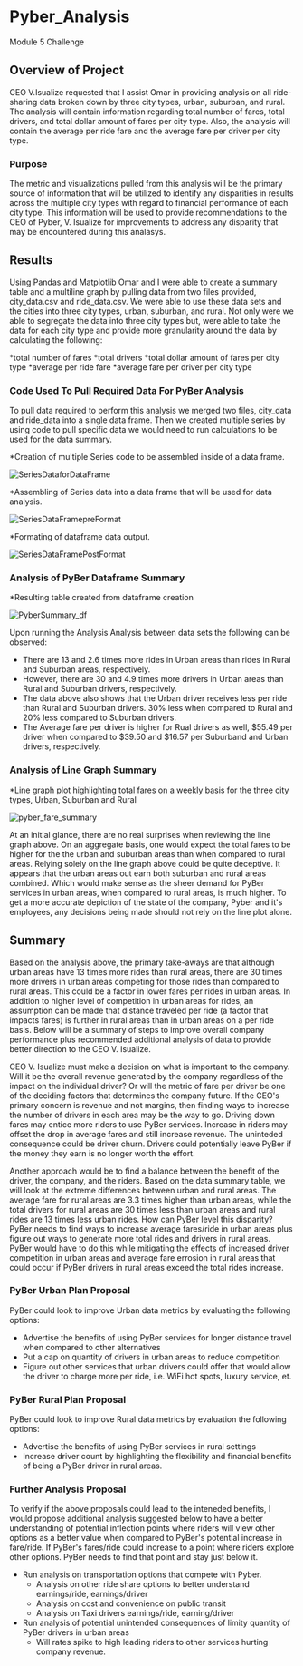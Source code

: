 # Pyber_Analysis
Module  5 Challenge

## Overview of Project

CEO V.Isualize requested that I assist Omar in providing analysis on all ride-sharing data broken down by three city types, urban, suburban, and rural.  The analysis will contain information regarding total number of fares, total drivers, and total dollar amount of fares per city type.  Also, the analysis will contain the average per ride fare and the average fare per driver per city type. 

### Purpose

The metric and visualizations pulled from this analysis will be the primary source of information that will be utilized to identify any disparities in results across the multiple city types with regard to financial performance of each city type.  This information will be used to provide recommendations to the CEO of Pyber, V. Isualize for improvements to address any disparity that may be encountered during this analasys.

## Results

Using Pandas and Matplotlib Omar and I were able to create a summary table and a multiline graph by pulling data from two files provided, city_data.csv and ride_data.csv.  We were able to use these data sets and the cities into three city types, urban, suburban, and rural.  Not only were we able to segregate the data into three city types but, were able to take the data for each city type and provide more granularity around the data by calculating the following:

*total number of fares 
*total drivers
*total dollar amount of fares per city type
*average per ride fare
*average fare per driver per city type

### Code Used To Pull Required Data For PyBer Analysis

To pull data required to perform this analysis we merged two files, city_data and ride_data into a single data frame. Then we created multiple series by using code to pull specific data we would need to run calculations to be used for the data summary. 

*Creation of multiple Series code to be assembled inside of a data frame.

![SeriesDataforDataFrame](Resources/SeriesDataforDataFrame.png)

*Assembling of Series data into a data frame that will be used for data analysis.

![SeriesDataFramepreFormat](Resources/SeriesDataFramepreFormat.png)

*Formating of dataframe data output.

![SeriesDataFramePostFormat](Resources/SeriesDataFramePostFormat.png)


### Analysis of PyBer Dataframe Summary

*Resulting table created from dataframe creation

![PyberSummary_df](Resources/PyberSummary_df.png)


Upon running the Analysis Analysis between data sets the following can be observed:

* There are 13 and 2.6 times more rides in Urban areas than rides in Rural and Suburban areas, respectively.
* However, there are 30 and 4.9 times more drivers in Urban areas than Rural and Suburban drivers, respectively.
* The data above also shows that the Urban driver receives less per ride than Rural and Suburban drivers.  30% less when compared to Rural and 20% less compared to Suburban drivers.
* The Average fare per driver is higher for Rual drivers as well, $55.49 per driver when compared to $39.50 and $16.57 per Suburband and Urban drivers, respectively.


### Analysis of Line Graph Summary

*Line graph plot highlighting total fares on a weekly basis for the three city types, Urban, Suburban and Rural

![pyber_fare_summary](Resources/pyber_fare_summary.png)

At an initial glance, there are no real surprises when reviewing the line graph above. On an aggregate basis, one would expect the total fares to be higher for the the urban and suburban areas than when compared to rural areas.  Relying solely on the line graph above could be quite deceptive. It appears that the urban areas out earn both suburban and rural areas combined. Which would make sense as the sheer demand for PyBer services in urban areas, when compared to rural areas, is much higher.  To get a more accurate depiction of the state of the company, Pyber and it's employees, any decisions being made should not rely on the line plot alone.

## Summary

Based on the analysis above, the primary take-aways are that although urban areas have 13 times more rides than rural areas, there are 30 times more drivers in urban areas competing for those rides than compared to rural areas.  This could be a factor in lower fares per rides in urban areas.  In addition to higher level of competition in urban areas for rides, an assumption can be made that distance traveled per ride (a factor that impacts fares) is further in rural areas than in urban areas on a per ride basis.  Below will be a summary of steps to improve overall company performance plus recommended additional analysis of data to provide better direction to the CEO V. Isualize.

CEO V. Isualize must make a decision on what is important to the company.  Will it be the overall revenue generated by the company regardless of the impact on the individual driver?  Or will the metric of fare per driver be one of the deciding factors that determines the company future.  If the CEO's primary concern is revenue and not margins, then finding ways to increase the number of drivers in each area may be the way to go.  Driving down fares may entice more riders to use PyBer services. Increase in riders may offset the drop in average fares and still increase revenue.  The uninteded consequence could be driver churn.  Drivers could potentially leave PyBer if the money they earn is no longer worth the effort.

Another approach would be to find a balance between the benefit of the driver, the company, and the riders.  Based on the data summary table, we will look at the extreme differences between urban and rural areas. The average fare for rural areas are 3.3 times higher than urban areas, while the total drivers for rural areas are 30 times less than urban areas and rural rides are 13 times less urban rides.  How can PyBer level this disparity?  PyBer needs to find ways to increase average fares/ride in urban areas plus figure out ways to generate more total rides and drivers in rural areas. PyBer would have to do this while mitigating the effects of increased driver competition in urban areas and average fare errosion in rural areas that could occur if PyBer drivers in rural areas exceed the total rides increase.

### PyBer Urban Plan Proposal

PyBer could look to improve Urban data metrics by evaluating the following options:
* Advertise the benefits of using PyBer services for longer distance travel when compared to other alternatives
* Put a cap on quantity of drivers in urban areas to reduce competition
* Figure out other services that urban drivers could offer that would allow the driver to charge more per ride, i.e. WiFi hot spots, luxury service, et.

### PyBer Rural Plan Proposal

PyBer could look to improve Rural data metrics by evaluation the following options:
* Advertise the benefits of using PyBer services in rural settings
* Increase driver count by highlighting the flexibility and financial benefits of being a PyBer driver in rural areas.

### Further Analysis Proposal

To verify if the above proposals could lead to the inteneded benefits, I would propose additional analysis suggested below to have a better understanding of potential inflection points where riders will view other options as a better value when compared to PyBer's potential increase in fare/ride.  If PyBer's fares/ride could increase to a point where riders explore other options.  PyBer needs to find that point and stay just below it.

* Run analysis on transportation options that compete with Pyber.
  * Analysis on other ride share options to better understand earnings/ride, earnings/driver
  * Analysis on cost and convenience on public transit
  * Analysis on Taxi drivers earnings/ride, earning/driver
* Run analysis of potential unintended consequences of limity quantity of PyBer drivers in urban areas
  * Will rates spike to high leading riders to other services hurting company revenue.

